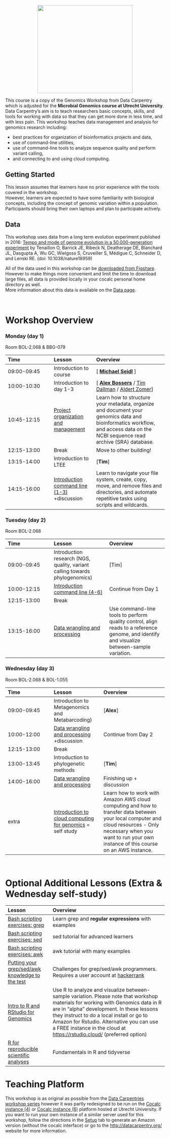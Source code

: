 <p align="center">
  <img width="300" height="277" src="https://mmb-umcu.github.io/genomics-workshop/fig/logo.png" />
</p>

This course is a copy of the Genomics Workshop from Data Carpentry which is adjusted for the **Microbial Genomics course at Utrecht University**.
Data Carpentry’s aim is to teach researchers basic concepts, skills, and tools for working
with data so that they can get more done in less time, and with less pain. This workshop
teaches data management and analysis for genomics research including: 

- best practices for organization of bioinformatics projects and data, 
- use of command-line utilities, 
- use of command-line tools to analyze sequence quality and perform variant calling, 
- and connecting to and using cloud computing.  

  
## Getting Started

This lesson assumes that learners have no prior experience with the tools covered in the workshop.  
However, learners are expected to have some familiarity with biological concepts, including the concept of genomic variation within a population. Participants should bring their own laptops and plan to participate actively. 

## Data
 
This workshop uses data from a long term evolution experiment published in 2016: [Tempo and mode of genome evolution in a 50,000-generation experiment](https://www.ncbi.nlm.nih.gov/pmc/articles/PMC4988878/) by Tenaillon O, Barrick JE, Ribeck N, Deatherage DE, Blanchard JL, Dasgupta A, Wu GC, Wielgoss S, Cruveiller S, Médigue C, Schneider D, and Lenski RE. (doi: 10.1038/nature18959)  
  
All of the data used in this workshop can be [downloaded from Figshare](https://figshare.com/articles/Data_Carpentry_Genomics_beta_2_0/7726454). However to make things more convenient and limit the time to download large files, all data is provided locally in your cocalc personal home directory as well.  
More information about this data is available on the [Data page](https://aldertzomer.github.io/organization-genomics/data/).  

<br>

# Workshop Overview 

### Monday (day 1)

Room BOL-2.068 & BBG-079  

| **Time&nbsp;&nbsp;&nbsp;&nbsp;&nbsp;&nbsp;&nbsp;&nbsp;&nbsp;&nbsp;&nbsp;&nbsp;&nbsp;&nbsp;&nbsp;&nbsp;&nbsp;&nbsp;&nbsp;&nbsp;&nbsp;**| **Lesson** | **Overview** |
| :-- | :-- | :-- |
| 09:00-09:45 | Introduction to course | [ [**Michael Seidl**](https://www.uu.nl/staff/MFSeidl) ] |
| 10:00-10:30 | Introduction to day 1-3 | [ [**Alex Bossers**](https://www.linkedin.com/in/alexbossers/) / [Tim Dallman](https://www.linkedin.com/in/timothy-dallman-a7535520/) / [Aldert Zomer](https://www.linkedin.com/in/aldertzomer)] |
| 10:45-12:15 | [Project organization and management](https://aldertzomer.github.io/organization-genomics/) | Learn how to structure your metadata, organize and document your genomics data and bioinformatics workflow, and access data on the NCBI sequence read archive (SRA) database.|
| 12:15-13:00 | Break | Move to other building! |
| 13:15-14:00 | Introduction to LTEE | [**Tim**] |
| 14:15-16:00 | [Introduction command line (1-3)](https://aldertzomer.github.io/shell-genomics/)  +discussion |  Learn to navigate your file system, create, copy, move, and remove files and directories, and automate repetitive tasks using scripts and wildcards. |

### Tuesday (day 2)

Room BOL-2.068  

| **Time&nbsp;&nbsp;&nbsp;&nbsp;&nbsp;&nbsp;&nbsp;&nbsp;&nbsp;&nbsp;&nbsp;&nbsp;&nbsp;&nbsp;&nbsp;&nbsp;&nbsp;&nbsp;&nbsp;&nbsp;&nbsp;**| **Lesson** | **Overview** |
| :-- | :-- | :-- |
| 09:00-09:45 | Introduction research (NGS, quality, variant calling towards phylogenomics) | [Tim] |
| 10:00-12:15 | [Introduction command line (4-6)](https://aldertzomer.github.io/shell-genomics/) | Continue from Day 1 |
| 12:15-13:00 | Break |
| 13:15-16:00 | [Data wrangling and processing](https://aldertzomer.github.io/wrangling-genomics/) | Use command-line tools to perform quality control, align reads to a reference genome, and identify and visualize between-sample variation. |
  
### Wednesday (day 3)

Room BOL-2.068 & BOL-1.055  

| **Time&nbsp;&nbsp;&nbsp;&nbsp;&nbsp;&nbsp;&nbsp;&nbsp;&nbsp;&nbsp;&nbsp;&nbsp;&nbsp;&nbsp;&nbsp;&nbsp;&nbsp;&nbsp;&nbsp;&nbsp;&nbsp;**| **Lesson** | **Overview** |
| :-- | :-- | :-- |
| 09:00-09:45 | Introduction to Metagenomics and Metabarcoding) | [**Alex**] |
| 10:00-12:00 | [Data wrangling and processing](https://aldertzomer.github.io/wrangling-genomics/) +discussion | Continue from Day 2 |
| 12:15-13:00 | Break |
| 13:00-13:45 | Introduction to phylogenetic methods  | [**Tim**] |
| 14:00-16:00 | [Data wrangling and processing](https://aldertzomer.github.io/wrangling-genomics/) | Finishing up + discussion |
| extra |[Introduction to cloud computing for genomics](http://aldertzomer.github.io/cloud-genomics/) = self study | Learn how to work with Amazon AWS cloud computing and how to transfer data between your local computer and cloud resources - Only necessary when you want to run your own instance of this course on an AWS instance.| 
  
<br>

# **Optional** Additional Lessons (Extra & Wednesday self-study)

| Lesson | Overview |
| :-- | :-- |
| [Bash scripting exercises: grep](https://ryanstutorials.net/linuxtutorial/grep.php) | Learn grep and **regular expressions** with examples 
| [Bash scripting exercises: sed](https://www.tutorialspoint.com/sed/) | sed tutorial for advanced learners
| [Bash scripting exercises: awk](https://www.tutorialspoint.com/awk/) | awk tutorial with many examples 
| [Putting your grep/sed/awk knowledge to the test](https://www.hackerrank.com/domains/shell?filters%5Bsubdomains%5D%5B%5D=grep-sed-awk) | Challenges for grep/sed/awk programmers. Requires a user account at [hackerrank](http://www.hackerrank.com)
| [Intro to R and RStudio for Genomics](https://datacarpentry.org/genomics-r-intro/) | Use R to analyze and visualize between-sample variation. Please note that workshop materials for working with Genomics data in R are in “alpha” development. In these lessons they instruct to do a local install or go to Amazon for Rstudio. Alternative you can use a FREE instance in the cloud at https://rstudio.cloud/ (preferred option) |
| [R for reproducible scientific analyses](https://swcarpentry.github.io/r-novice-gapminder/) | Fundamentals in R and tidyverse |

# Teaching Platform
This workshop is as original as possible from the [Data Carpentries workshop series](http://datacarpentry.org/) however it was partly redesigned to be run on the [Cocalc instance (4)](https://cocalc4.science.uu.nl/) or [Cocalc instance (6)](https://cocalc6.science.uu.nl/) platform hosted at Utrecht University.
If you want to run your own instance of a similar server used for this workshop, follow the directions in the [Setup](setup.html) tab to generate an Amazon version (without the cocalc interface) or go to the http://datacarpentry.org/ website for more information.  
